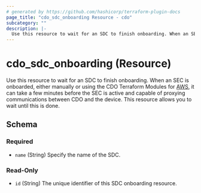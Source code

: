 ```yaml
---
# generated by https://github.com/hashicorp/terraform-plugin-docs
page_title: "cdo_sdc_onboarding Resource - cdo"
subcategory: ""
description: |-
  Use this resource to wait for an SDC to finish onboarding. When an SEC is onboarded, either manually or using the CDO Terraform Modules for AWS https://github.com/CiscoDevNet/terraform-aws-cdo-sec, it can take a few minutes before the SEC is active and capable of proxying communications between CDO and the device. This resource allows you to wait until this is done.
---
```


# cdo_sdc_onboarding (Resource)

Use this resource to wait for an SDC to finish onboarding. When an SEC is onboarded, either manually or using the CDO Terraform Modules for [AWS](https://github.com/CiscoDevNet/terraform-aws-cdo-sec), it can take a few minutes before the SEC is active and capable of proxying communications between CDO and the device. This resource allows you to wait until this is done.



<!-- schema generated by tfplugindocs -->
## Schema

### Required

- `name` (String) Specify the name of the SDC.

### Read-Only

- `id` (String) The unique identifier of this SDC onboarding resource.
